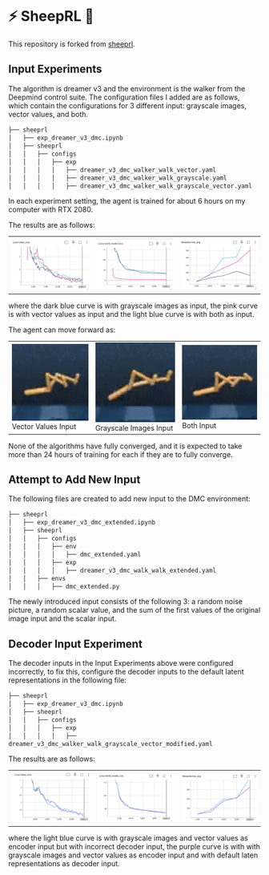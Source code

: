 # ⚡ SheepRL 🐑

This repository is forked from [sheeprl](https://github.com/Eclectic-Sheep/sheeprl).

## Input Experiments

The algorithm is dreamer v3 and the environment is the walker from the Deepmind control suite. The configuration files I added are as follows, which contain the configurations for 3 different input: grayscale images, vector values, and both.
```
├── sheeprl
│   ├── exp_dreamer_v3_dmc.ipynb
│   ├── sheeprl
│   │   ├── configs
│   │   │   ├── exp
│   │   │   │   ├── dreamer_v3_dmc_walker_walk_vector.yaml
│   │   │   │   ├── dreamer_v3_dmc_walker_walk_grayscale.yaml
│   │   │   │   ├── dreamer_v3_dmc_walker_walk_grayscale_vector.yaml
```
In each experiment setting, the agent is trained for about 6 hours on my computer with RTX 2080.

The results are as follows:
<div align="center">
  <table>
    <tr>
      <td><img src="assets/exp/value_loss.png" width="300px"></td>
      <td><img src="assets/exp/world_model_loss.png" width="300px"></td>
      <td><img src="assets/exp/reward.png" width="300px"></td>
    </tr>
  </table>
</div>
where the dark blue curve is with grayscale images as input, the pink curve is with vector values as input and the light blue curve is with both as input.

The agent can move forward as:
<div align="center">
  <table>
    <tr>
      <td><img src="assets/exp/vector.gif" width="200px" /><br>Vector Values Input</td>
      <td><img src="assets/exp/grayscale.gif" width="200px" /><br>Grayscale Images Input</td>
      <td><img src="assets/exp/both.gif" width="200px" /><br>Both Input</td>
    </tr>
  </table>
</div>
None of the algorithms have fully converged, and it is expected to take more than 24 hours of training for each if they are to fully converge.

## Attempt to Add New Input

The following files are created to add new input to the DMC environment:
```
├── sheeprl
│   ├── exp_dreamer_v3_dmc_extended.ipynb
│   ├── sheeprl
│   │   ├── configs
│   │   │   ├── env
│   │   │   │   ├── dmc_extended.yaml
│   │   │   ├── exp
│   │   │   │   ├── dreamer_v3_dmc_walk_walk_extended.yaml
│   │   ├── envs
│   │   │   ├── dmc_extended.py
```
The newly introduced input consists of the following 3: a random noise picture, a random scalar value, and the sum of the first values of the original image input and the scalar input.

## Decoder Input Experiment
The decoder inputs in the Input Experiments above were configured incorrectly, to fix this, configure the decoder inputs to the default latent representations in the following file:
```
├── sheeprl
│   ├── exp_dreamer_v3_dmc.ipynb
│   ├── sheeprl
│   │   ├── configs
│   │   │   ├── exp
│   │   │   │   ├── dreamer_v3_dmc_walker_walk_grayscale_vector_modified.yaml
```
The results are as follows:
<div align="center">
  <table>
    <tr>
      <td><img src="assets/exp/value_loss_1.png" width="300px"></td>
      <td><img src="assets/exp/world_model_loss_1.png" width="300px"></td>
      <td><img src="assets/exp/reward_1.png" width="300px"></td>
    </tr>
  </table>
</div>
where the light blue curve is with grayscale images and vector values as encoder input but with incorrect decoder input, the purple curve is with with grayscale images and vector values as encoder input and with default laten representations as decoder input.
